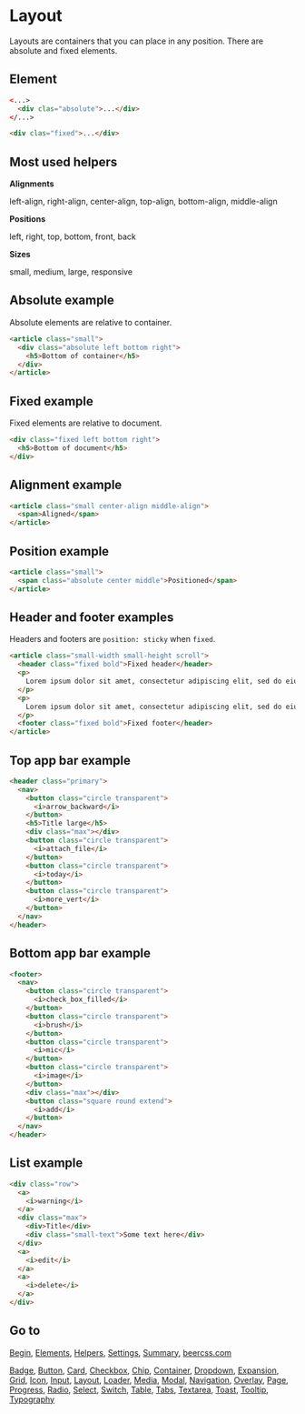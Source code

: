 # Layout

Layouts are containers that you can place in any position. There are absolute and fixed elements.

## Element

```html
<...>
  <div clas="absolute">...</div>
</...>

<div clas="fixed">...</div>
```

## Most used helpers

**Alignments**

left-align, right-align, center-align, top-align, bottom-align, middle-align

**Positions**

left, right, top, bottom, front, back

**Sizes**

small, medium, large, responsive


## Absolute example

Absolute elements are relative to container.

```html
<article class="small">
  <div class="absolute left bottom right">
    <h5>Bottom of container</h5>
  </div>
</article>
```

## Fixed example

Fixed elements are relative to document.

```html
<div class="fixed left bottom right">
  <h5>Bottom of document</h5>
</div>
```

## Alignment example

```html
<article class="small center-align middle-align">
  <span>Aligned</span>
</article>
```

## Position example

```html
<article class="small">
  <span class="absolute center middle">Positioned</span>
</article>
```

## Header and footer examples

Headers and footers are `position: sticky` when `fixed`.

```html
<article class="small-width small-height scroll">
  <header class="fixed bold">Fixed header</header>
  <p>
    Lorem ipsum dolor sit amet, consectetur adipiscing elit, sed do eiusmod tempor incididunt ut labore et dolore magna aliqua. Ut enim ad minim veniam, quis nostrud exercitation ullamco laboris nisi ut aliquip ex ea commodo consequat. Duis aute irure dolor in reprehenderit in voluptate velit esse cillum dolore eu fugiat nulla pariatur. Excepteur sint occaecat cupidatat non proident, sunt in culpa qui officia deserunt mollit anim id est laborum.
  </p>
  <p>
    Lorem ipsum dolor sit amet, consectetur adipiscing elit, sed do eiusmod tempor incididunt ut labore et dolore magna aliqua. Ut enim ad minim veniam, quis nostrud exercitation ullamco laboris nisi ut aliquip ex ea commodo consequat. Duis aute irure dolor in reprehenderit in voluptate velit esse cillum dolore eu fugiat nulla pariatur. Excepteur sint occaecat cupidatat non proident, sunt in culpa qui officia deserunt mollit anim id est laborum.
  </p>
  <footer class="fixed bold">Fixed footer</header>
</article>
```

## Top app bar example

```html
<header class="primary">
  <nav>
    <button class="circle transparent">
      <i>arrow_backward</i>
    </button>
    <h5>Title large</h5>
    <div class="max"></div>
    <button class="circle transparent">
      <i>attach_file</i>
    </button>
    <button class="circle transparent">
      <i>today</i>
    </button>
    <button class="circle transparent">
      <i>more_vert</i>
    </button>
  </nav>
</header>
```

## Bottom app bar example

```html
<footer>
  <nav>
    <button class="circle transparent">
      <i>check_box_filled</i>
    </button>
    <button class="circle transparent">
      <i>brush</i>
    </button>
    <button class="circle transparent">
      <i>mic</i>
    </button>
    <button class="circle transparent">
      <i>image</i>
    </button>
    <div class="max"></div>
    <button class="square round extend">
      <i>add</i>
    </button>
  </nav>
</header>
```

## List example

```html
<div class="row">
  <a>
    <i>warning</i>
  </a>
  <div class="max">
    <div>Title</div>
    <div class="small-text">Some text here</div>
  </div>
  <a>
    <i>edit</i>
  </a>
  <a>
    <i>delete</i>
  </a>
</div>
```

## Go to

[Begin](https://github.com/beercss/beercss/blob/main/docs/INDEX.md), [Elements](https://github.com/beercss/beercss/blob/main/docs/ELEMENTS.md), [Helpers](https://github.com/beercss/beercss/blob/main/docs/HELPERS.md), [Settings](https://github.com/beercss/beercss/blob/main/docs/SETTINGS.md), [Summary](https://github.com/beercss/beercss/blob/main/docs/SUMMARY.md), [beercss.com](https://www.beercss.com)

[Badge](https://github.com/beercss/beercss/blob/main/docs/BADGE.md), [Button](https://github.com/beercss/beercss/blob/main/docs/BUTTON.md), [Card](https://github.com/beercss/beercss/blob/main/docs/CARD.md), [Checkbox](https://github.com/beercss/beercss/blob/main/docs/CHECKBOX.md), [Chip](https://github.com/beercss/beercss/blob/main/docs/CHIP.md), [Container](https://github.com/beercss/beercss/blob/main/docs/CONTAINER.md), [Dropdown](https://github.com/beercss/beercss/blob/main/docs/DROPDOWN.md), [Expansion](https://github.com/beercss/beercss/blob/main/docs/EXPANSION.md), [Grid](https://github.com/beercss/beercss/blob/main/docs/GRID.md), [Icon](https://github.com/beercss/beercss/blob/main/docs/ICON.md), [Input](https://github.com/beercss/beercss/blob/main/docs/INPUT.md), [Layout](https://github.com/beercss/beercss/blob/main/docs/LAYOUT.md), [Loader](https://github.com/beercss/beercss/blob/main/docs/LOADER.md), [Media](https://github.com/beercss/beercss/blob/main/docs/MEDIA.md), [Modal](https://github.com/beercss/beercss/blob/main/docs/MODAL.md), [Navigation](https://github.com/beercss/beercss/blob/main/docs/NAVIGATION.md), [Overlay](https://github.com/beercss/beercss/blob/main/docs/OVERLAY.md), [Page](https://github.com/beercss/beercss/blob/main/docs/PAGE.md), [Progress](https://github.com/beercss/beercss/blob/main/docs/PROGRESS.md), [Radio](https://github.com/beercss/beercss/blob/main/docs/RADIO.md), [Select](https://github.com/beercss/beercss/blob/main/docs/SELECT.md), [Switch](https://github.com/beercss/beercss/blob/main/docs/SWITCH.md), [Table](https://github.com/beercss/beercss/blob/main/docs/TABLE.md), [Tabs](https://github.com/beercss/beercss/blob/main/docs/TABS.md), [Textarea](https://github.com/beercss/beercss/blob/main/docs/TEXTAREA.md), [Toast](https://github.com/beercss/beercss/blob/main/docs/TOAST.md), [Tooltip](https://github.com/beercss/beercss/blob/main/docs/TOOLTIP.md), [Typography](https://github.com/beercss/beercss/blob/main/docs/TYPOGRAPHY.md)

